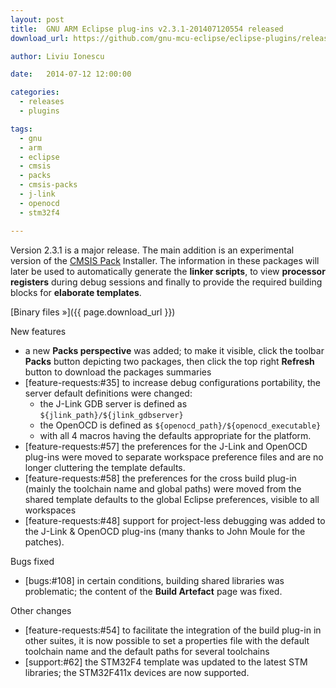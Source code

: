 ```yaml
---
layout: post
title:  GNU ARM Eclipse plug-ins v2.3.1-201407120554 released
download_url: https://github.com/gnu-mcu-eclipse/eclipse-plugins/releases/tag/v2.3.1-201407120554

author: Liviu Ionescu

date:   2014-07-12 12:00:00

categories:
  - releases
  - plugins

tags:
  - gnu
  - arm
  - eclipse
  - cmsis
  - packs
  - cmsis-packs
  - j-link
  - openocd
  - stm32f4

---
```


Version 2.3.1 is a major release. The main addition is an experimental version of the [CMSIS Pack](http://www.keil.com/pack/doc/cmsis/Pack/html/index.html) Installer. The information in these packages will later be used to automatically generate the **linker scripts**, to view **processor registers** during debug sessions and finally to provide the required building blocks for **elaborate templates**.

[Binary files »]({{ page.download_url }})

New features

* a new **Packs perspective** was added; to make it visible, click the toolbar **Packs** button depicting two packages, then click the top right **Refresh** button to download the packages summaries
* [feature-requests:#35] to increase debug configurations portability, the server default definitions  were changed:
  * the J-Link GDB server is defined as `${jlink_path}/${jlink_gdbserver}`
  * the OpenOCD is defined as `${openocd_path}/${openocd_executable}`
  * with all 4 macros having the defaults appropriate for the platform.
* [feature-requests:#57] the preferences for the J-Link and OpenOCD plug-ins were moved to  separate workspace preference files and are no longer cluttering the template defaults.
* [feature-requests:#58] the preferences for the cross build plug-in (mainly the toolchain name and global paths) were moved from the shared template defaults to the global Eclipse preferences, visible to all workspaces
* [feature-requests:#48] support for project-less debugging was added to the J-Link & OpenOCD plug-ins (many thanks to John Moule for the patches).

Bugs fixed

* [bugs:#108] in certain conditions, building shared libraries was problematic; the content of the **Build Artefact** page was fixed.

Other changes

* [feature-requests:#54] to facilitate the integration of the build plug-in in other suites, it is now possible to set a properties file with the default toolchain name and the default paths for several toolchains
* [support:#62] the STM32F4 template was updated to the latest STM libraries; the STM32F411x devices are now supported.
